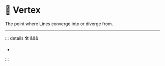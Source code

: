 # 🔻 <via>Vertex</via>

The point where Lines converge into or diverge from.

---

<!-- =================================================== -->
<!-- =================================================== -->
<!-- =================================================== -->
<!-- =================================================== -->
<!-- =================================================== -->
::: details 🛠 <dev>&&&</dev>

-

:::
